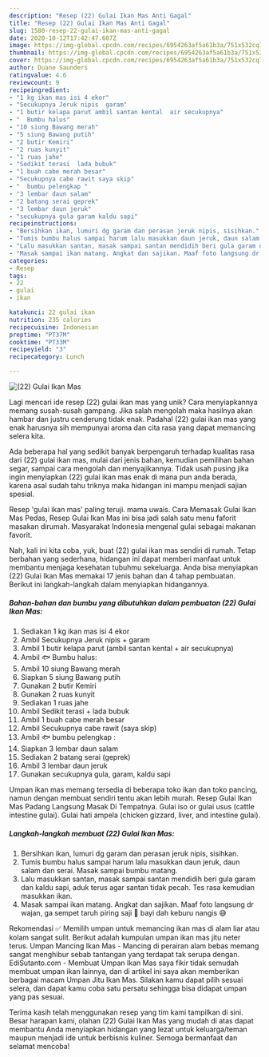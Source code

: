 ```yaml
---
description: "Resep (22) Gulai Ikan Mas Anti Gagal"
title: "Resep (22) Gulai Ikan Mas Anti Gagal"
slug: 1580-resep-22-gulai-ikan-mas-anti-gagal
date: 2020-10-12T17:42:47.607Z
image: https://img-global.cpcdn.com/recipes/6954263af5a61b3a/751x532cq70/22-gulai-ikan-mas-foto-resep-utama.jpg
thumbnail: https://img-global.cpcdn.com/recipes/6954263af5a61b3a/751x532cq70/22-gulai-ikan-mas-foto-resep-utama.jpg
cover: https://img-global.cpcdn.com/recipes/6954263af5a61b3a/751x532cq70/22-gulai-ikan-mas-foto-resep-utama.jpg
author: Duane Saunders
ratingvalue: 4.6
reviewcount: 9
recipeingredient:
- "1 kg ikan mas isi 4 ekor"
- "Secukupnya Jeruk nipis  garam"
- "1 butir kelapa parut ambil santan kental  air secukupnya"
- "  Bumbu halus"
- "10 siung Bawang merah"
- "5 siung Bawang putih"
- "2 butir Kemiri"
- "2 ruas kunyit"
- "1 ruas jahe"
- "Sedikit terasi  lada bubuk"
- "1 buah cabe merah besar"
- "Secukupnya cabe rawit saya skip"
- "  bumbu pelengkap "
- "3 lembar daun salam"
- "2 batang serai geprek"
- "3 lembar daun jeruk"
- "secukupnya gula garam kaldu sapi"
recipeinstructions:
- "Bersihkan ikan, lumuri dg garam dan perasan jeruk nipis, sisihkan."
- "Tumis bumbu halus sampai harum lalu masukkan daun jeruk, daun salam dan serai. Masak sampai bumbu matang."
- "Lalu masukkan santan, masak sampai santan mendidih beri gula garam dan kaldu sapi, aduk terus agar santan tidak pecah. Tes rasa kemudian masukkan ikan."
- "Masak sampai ikan matang. Angkat dan sajikan. Maaf foto langsung dr wajan, ga sempet taruh piring saji 🙏 bayi dah keburu nangis 😅"
categories:
- Resep
tags:
- 22
- gulai
- ikan

katakunci: 22 gulai ikan 
nutrition: 235 calories
recipecuisine: Indonesian
preptime: "PT37M"
cooktime: "PT33M"
recipeyield: "3"
recipecategory: Lunch

---
```



![(22) Gulai Ikan Mas](https://img-global.cpcdn.com/recipes/6954263af5a61b3a/751x532cq70/22-gulai-ikan-mas-foto-resep-utama.jpg)

Lagi mencari ide resep (22) gulai ikan mas yang unik? Cara menyiapkannya memang susah-susah gampang. Jika salah mengolah maka hasilnya akan hambar dan justru cenderung tidak enak. Padahal (22) gulai ikan mas yang enak harusnya sih mempunyai aroma dan cita rasa yang dapat memancing selera kita.

Ada beberapa hal yang sedikit banyak berpengaruh terhadap kualitas rasa dari (22) gulai ikan mas, mulai dari jenis bahan, kemudian pemilihan bahan segar, sampai cara mengolah dan menyajikannya. Tidak usah pusing jika ingin menyiapkan (22) gulai ikan mas enak di mana pun anda berada, karena asal sudah tahu triknya maka hidangan ini mampu menjadi sajian spesial.

Resep &#39;gulai ikan mas&#39; paling teruji. mama uwais. Cara Memasak Gulai Ikan Mas Pedas, Resep Gulai Ikan Mas ini bisa jadi salah satu menu faforit masakan dirumah. Masyarakat Indonesia mengenal gulai sebagai makanan favorit.


Nah, kali ini kita coba, yuk, buat (22) gulai ikan mas sendiri di rumah. Tetap berbahan yang sederhana, hidangan ini dapat memberi manfaat untuk membantu menjaga kesehatan tubuhmu sekeluarga. Anda bisa menyiapkan (22) Gulai Ikan Mas memakai 17 jenis bahan dan 4 tahap pembuatan. Berikut ini langkah-langkah dalam menyiapkan hidangannya.

<!--inarticleads1-->

##### Bahan-bahan dan bumbu yang dibutuhkan dalam pembuatan (22) Gulai Ikan Mas:

1. Sediakan 1 kg ikan mas isi 4 ekor
1. Ambil Secukupnya Jeruk nipis + garam
1. Ambil 1 butir kelapa parut (ambil santan kental + air secukupnya)
1. Ambil  🐟 Bumbu halus:
1. Ambil 10 siung Bawang merah
1. Siapkan 5 siung Bawang putih
1. Gunakan 2 butir Kemiri
1. Gunakan 2 ruas kunyit
1. Sediakan 1 ruas jahe
1. Ambil Sedikit terasi + lada bubuk
1. Ambil 1 buah cabe merah besar
1. Ambil Secukupnya cabe rawit (saya skip)
1. Ambil  🐟 bumbu pelengkap :
1. Siapkan 3 lembar daun salam
1. Sediakan 2 batang serai (geprek)
1. Ambil 3 lembar daun jeruk
1. Gunakan secukupnya gula, garam, kaldu sapi


Umpan ikan mas memang tersedia di beberapa toko ikan dan toko pancing, namun dengan membuat sendiri tentu akan lebih murah. Resep Gulai Ikan Mas Padang Langsung Masak Di Tempatnya. Gulai iso or gulai usus (cattle intestine gulai). Gulai hati ampela (chicken gizzard, liver, and intestine gulai). 

<!--inarticleads2-->

##### Langkah-langkah membuat (22) Gulai Ikan Mas:

1. Bersihkan ikan, lumuri dg garam dan perasan jeruk nipis, sisihkan.
1. Tumis bumbu halus sampai harum lalu masukkan daun jeruk, daun salam dan serai. Masak sampai bumbu matang.
1. Lalu masukkan santan, masak sampai santan mendidih beri gula garam dan kaldu sapi, aduk terus agar santan tidak pecah. Tes rasa kemudian masukkan ikan.
1. Masak sampai ikan matang. Angkat dan sajikan. Maaf foto langsung dr wajan, ga sempet taruh piring saji 🙏 bayi dah keburu nangis 😅


Rekomendasi ✅ Memilih umpan untuk memancing ikan mas di alam liar atau kolam sangat sulit. Berikut adalah kumpulan umpan ikan mas jitu neter terus. Umpan Mancing Ikan Mas - Mancing di perairan alam bebas memang sangat menghibur sebab tantangan yang terdapat tak serupa dengan. EdiSutanto.com - Membuat Umpan Ikan Mas saya fikir tidak semudah membuat umpan ikan lainnya, dan di artikel ini saya akan memberikan berbagai macam Umpan Jitu Ikan Mas. Silakan kamu dapat pilih sesuai selera, dan dapat kamu coba satu persatu sehingga bisa didapat umpan yang pas sesuai. 

Terima kasih telah menggunakan resep yang tim kami tampilkan di sini. Besar harapan kami, olahan (22) Gulai Ikan Mas yang mudah di atas dapat membantu Anda menyiapkan hidangan yang lezat untuk keluarga/teman maupun menjadi ide untuk berbisnis kuliner. Semoga bermanfaat dan selamat mencoba!
